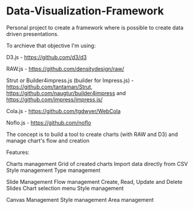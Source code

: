 # Data-Visualization-Framework
Personal project to create a framework where is possible to create data driven presentations.

To archieve that objective I'm using:

D3.js - https://github.com/d3/d3

RAW.js - https://github.com/densitydesign/raw/ 


Strut or Builder4impress.js (builder for Impress.js) - https://github.com/tantaman/Strut, https://github.com/naugtur/builder4impress and https://github.com/impress/impress.js/ 

Cola.js - https://github.com/tgdwyer/WebCola 

Noflo.js - https://github.com/noflo

The concept is to build a tool to create charts (with RAW and D3) and manage chart's flow and creation

Features:

Charts management
  Grid of created charts
  Import data directly from CSV
  Style management
  Type management
  
Slide Management
  Flow management
    Create, Read, Update and Delete Slides
  Chart selection menu
  Style management
  
Canvas Management
  Style management
  Area management
  
  
